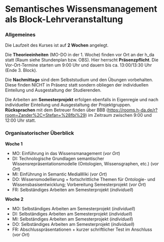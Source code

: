# Semantisches Wissensmanagement als Block-Lehrveranstaltung


### Allgemeines

Die Laufzeit des Kurses ist auf **2 Wochen** angelegt.

Die **Theorieeinheiten** (MO-DO in der 1. Woche) finden vor Ort an der h_da statt (Raum siehe Stundenplan bzw. OBS). Hier herrscht **Präsenzpflicht**. 
Die Vor-Ort-Termine starten um 9:00 Uhr und dauern bis ca. 13:00/13:30 Uhr (Ende 3. Block).

Die **Nachmittage** sind dem Selbststudium und den Übungen vorbehalten. Diese finden NICHT in Präsenz statt sondern obliegen der individuellen Einteilung und Ausgestaltung der Studierenden.  

Die Arbeiten am **Semesterprojekt** erfolgen ebenfalls in Eigenregie und nach individueller Einteilung und Ausgestaltung der Projektgruppen.
**Rücksprachen** mit dem Betreuer finden über BBB (https://rooms.h-da.de/r?room=Zander%2C+Stefan+%28fbi%29) im Zeitraum zwischen 9:00 und 12:00 Uhr statt.


### Organisatorischer Überblick
<!--
**Woche 1**:

- Kennenlernen der theoretischen Grundlagen, Konzepte und Technologien
- Hörsaalübungen 
- Vertiefung des Lehrstoffs im Selbststudium (nachmittags)
- Gruppenbildung und Festlegung der Semesterprojekte
- Beginn der Arbeit am Semesterprojekt


**Woche 2**: 

* selbständige Semesterprojektarbeit
* Präsentation der Semesterprojekte
* kurzer (schriftlicher Test) am letzten Tag


## Schedule
-->
**Woche 1**

- MO: Einführung in das Wissensmanagement (_vor Ort_)
- DI: Technologische Grundlagen semantischer Wissensrepräsentationsmodelle (Ontologien, Wissensgraphen, etc.) (_vor Ort_)
- MI: Einführung in Semantic MediaWiki (_vor Ort_)
- DO: Wissensmodellierung + fortschrittliche Themen für Ontologie- und Wissensbasisentwicklung; Vorbereitung Semesterprojekt (_vor Ort_)
- FR: Selbständiges Arbeiten am Semesterprojekt (*individuell*)

**Woche 2**

- MO: Selbständiges Arbeiten am Semesterprojekt (*individuell*)
- DI: Selbständiges Arbeiten am Semesterprojekt (*individuell*)
- MI: Selbständiges Arbeiten am Semesterprojekt (*individuell*)
- DO: Selbständiges Arbeiten am Semesterprojekt (*individuell*)
- FR: Abschlusspräsentationen + kurzer schriftlicher Test im Anschluss (_vor Ort_)
